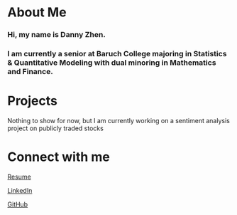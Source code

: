 # About Me
### Hi, my name is Danny Zhen.
### I am currently a senior at Baruch College majoring in Statistics & Quantitative Modeling with dual minoring in Mathematics and Finance.

# Projects
Nothing to show for now, but I am currently working on a sentiment analysis project on publicly traded stocks

# Connect with me
[Resume](http://dannyzhen2000.github.io/Resume.pdf)

[LinkedIn](https://www.linkedin.com/in/dannyzhen/)

[GitHub](https://github.com/dannyzhen2000)

